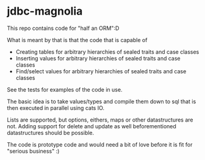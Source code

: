 # jdbc-magnolia

This repo contains code for "half an ORM":D

What is meant by that is that the code that is capable of

- Creating tables for arbitrary hierarchies of sealed traits and case classes
- Inserting values for arbitrary hierarchies of sealed traits and case classes
- Find/select values for arbitrary hierarchies of sealed traits and case classes

See the tests for examples of the code in use.

The basic idea is to take values/types and compile them down to sql that is then executed in parallel using cats IO.

Lists are supported, but options, eithers, maps or other datastructures are not. Adding support for delete and update as well beforementioned datastructures should be possible.

The code is prototype code and would need a bit of love before it is fit for "serious business" :)
